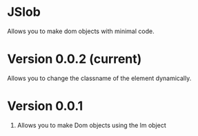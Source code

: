 # JSlob

Allows you to make dom objects with minimal code.

# Version 0.0.2 (current)

Allows you to change the classname of the element dynamically.

# Version 0.0.1

1. Allows you to make Dom objects using the lm object
